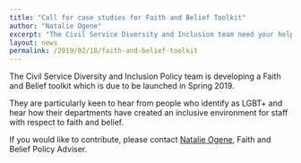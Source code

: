 ```yaml
---
title: "Call for case studies for Faith and Belief Toolkit"
author: "Natalie Ogene"
excerpt: "The Civil Service Diversity and Inclusion team need your help for a new Faith and Belief Toolkit"
layout: news
permalink: /2019/02/18/faith-and-belief-toolkit
---
```


The Civil Service Diversity and Inclusion Policy team is developing a Faith and Belief toolkit which is due to be launched in Spring 2019. 

They are particularly keen to hear from people who identify as LGBT+ and hear how their departments have created an inclusive environment for staff with respect to faith and belief. 

If you would like to contribute, please contact [Natalie Ogene](mailto:natalie.ogene@cabinetoffice.gov.uk), Faith and Belief Policy Adviser. 
